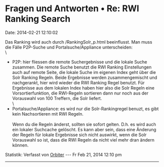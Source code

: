 Fragen und Antworten • Re: RWI Ranking Search
=============================================

Date: 2014-02-21 12:10:02

Das Ranking wird auch durch /RankingSolr\_p.html beeinflusst. Man muss
die Fälle P2P-Suche und Portalsuche/Appliance unterscheiden:\
\
- P2P: hier fliessen die remote Suchergebnisse und die lokale Suche
zusammen. Die remote Suche benutzt die RWI Ranking Einstellungen auch
auf remote Seite, die lokale Suche im eigenen Index geht über die Solr
Ranking Regeln. Beide Ergebnisse werden zusammengemischt und
nachgerankt, hier wird wieder die RWI Ranking Regel benutzt. Für
Ergebnisse aus dem lokalen Index haben hier also die Solr Regeln eine
Vorsortierfunktion, die RWI-Regeln sortieren dann nur noch aus der
Vorauswahl von 100 Treffern, die Solr liefert.\
\
- Portalsuche/Appliance: es wird nur die Solr-Rankingregel benuzt, es
gibt kein Nachsortieren mit RWI Regeln.\
\
Wenn du die Regeln änderst, sollten sie sofort gelten. D.h. es wird auch
ein lokaler Suchcache gelöscht. Es kann aber sein, dass eine Änderung
der Regeln für lokale Ergebnisse sich nicht auswirkt, wenn die Solr
Vorauswahl so ist, dass die RWI Regeln da nicht viel mehr dran ändern
können.

Statistik: Verfasst von
[Orbiter](http://forum.yacy-websuche.de/memberlist.php?mode=viewprofile&u=2)
--- Fr Feb 21, 2014 12:10 pm

------------------------------------------------------------------------

